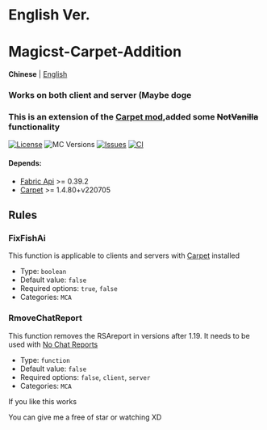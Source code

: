 # English Ver.
# Magicst-Carpet-Addition
**Chinese** | [English](./README_EN.md)
### Works on both client and server (Maybe doge
### This is an extension of the [Carpet mod](https://github.com/gnembon/fabric-carpet),added some ~~NotVanilla~~ functionality
[![License](https://img.shields.io/github/license/MagicstMagoo/Magicst-Carpet-Addition?style=flat-square)](https://www.gnu.org/licenses/gpl-3.0.en.html)
![MC Versions](https://img.shields.io/badge/For%20MC-1.19.x-red?style=flat-square)
[![Issues](https://img.shields.io/github/issues/MagicstMagoo/Magicst-Carpet-Addition?style=flat-square)](https://github.com/MagicstMagoo/Magicst-Carpet-Addition/issues)
[![CI](https://img.shields.io/github/workflow/status/MagicstMagoo/Magicst-Carpet-Addition/build?label=Build&style=flat-square)](https://github.com/MagicstMagoo/Magicst-carpet-addition/.github/workflows/build.yml)

#### Depends:
- [Fabric Api](https://github.com/FabricMC/fabric) >= 0.39.2
- [Carpet](https://github.com/gnembon/fabric-carpet) >= 1.4.80+v220705

## Rules

### FixFishAi

This function is applicable to clients and servers with [Carpet](https://github.com/gnembon/fabric-carpet) installed

- Type: `boolean`
- Default value: `false`
- Required options: `true`, `false`
- Categories: `MCA`

### RmoveChatReport

This function removes the RSAreport in versions after 1.19. It needs to be used with [No Chat Reports](https://github.com/Aizistral-Studios/No-Chat-Reports)

- Type: `function`
- Default value: `false`
- Required options: `false`, `client`, `server`
- Categories: `MCA`

If you like this works

You can give me a free of star or watching  XD
